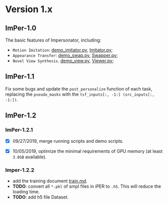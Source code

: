 # Version 1.x

## ImPer-1.0
The basic features of Impersonator, including:

* `Motion Imitation`: [demo_imitator.py](../run_imitator.py), [Imitator.py](../models/imitator.py);
* `Appearance Transfer`: [demo_swap.py](../run_swap.py), [Swapper.py](../models/swapper.py);
* `Novel View Synthesis`. [demo_view.py](../run_view.py), [Viewer.py](../models/viewer.py);

## ImPer-1.1
Fix some bugs and update the `post_personalize` function of each task, replacing the `pseudo_masks` with the 
`tsf_inputs[:, -1:] (src_inputs[:, -1:])`.

## ImPer-1.2

### ImPer-1.2.1
- [x] 09/27/2019, merge running scripts and demo scripts.

- [x] 10/05/2019, optimize the minimal requirements of GPU memory (at least `3.8GB` available).

### Imper-1.2.2
* add the training document [train.md](../doc/train.md).
* **TODO**: convert all `*.pkl` of smpl files in iPER to `.h5`. This will reduce the loading time.
* **TODO**: add h5 file Dataset. 